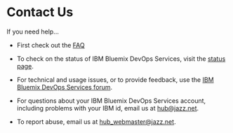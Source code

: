 # Contact Us

If you need help...

* First check out the [FAQ](/docs/faq)

* To check on the status of IBM Bluemix DevOps Services, visit the [status page](https://status.hub.jazz.net/).

* For technical and usage issues, or to provide feedback, use the [IBM Bluemix DevOps Services forum](https://developer.ibm.com/answers/questions/?community=devops-services).

* For questions about your IBM Bluemix DevOps Services account, including problems with your IBM id, email us at [hub@jazz.net](mailto:hub@jazz.net).

* To report abuse, email us at [hub_webmaster@jazz.net](mailto:hub_webmaster@jazz.net).

